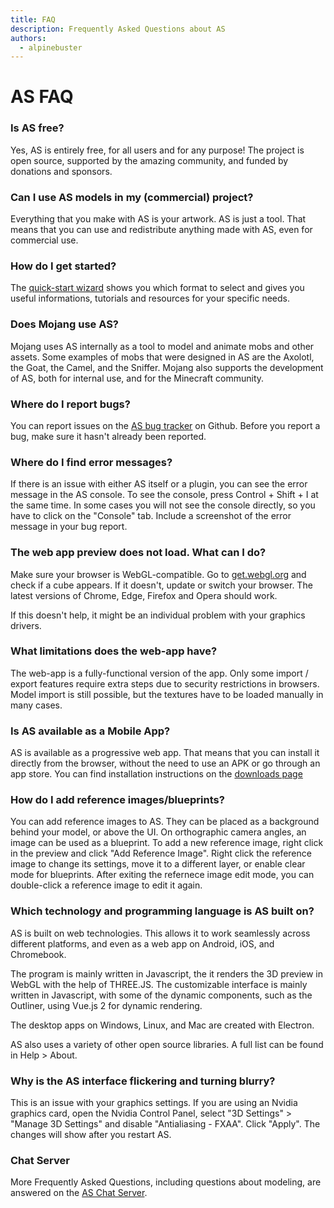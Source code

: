 ```yaml
---
title: FAQ
description: Frequently Asked Questions about AS
authors:
  - alpinebuster
---
```


# AS FAQ


### Is AS free?

Yes, AS is entirely free, for all users and for any purpose! The project is open source, supported by the amazing community, and funded by donations and sponsors.


### Can I use AS models in my (commercial) project?

Everything that you make with AS is your artwork. AS is just a tool. That means that you can use and redistribute anything made with AS, even for commercial use.


### How do I get started?

The [quick-start wizard](https://ai-stomatology.tech/quickstart) shows you which format to select and gives you useful informations, tutorials and resources for your specific needs.


### Does Mojang use AS?

Mojang uses AS internally as a tool to model and animate mobs and other assets. Some examples of mobs that were designed in AS are the Axolotl, the Goat, the Camel, and the Sniffer.
Mojang also supports the development of AS, both for internal use, and for the Minecraft community.


### Where do I report bugs?

You can report issues on the [AS bug tracker](https://github.com/alpinebuster/as) on Github. Before you report a bug, make sure it hasn't already been reported.


### Where do I find error messages?

If there is an issue with either AS itself or a plugin, you can see the error message in the AS console. To see the console, press Control + Shift + I at the same time. In some cases you will not see the console directly, so you have to click on the "Console" tab. Include a screenshot of the error message in your bug report.


### The web app preview does not load. What can I do?

Make sure your browser is WebGL-compatible. Go to [get.webgl.org](https://get.webgl.org) and check if a cube appears. If it doesn't, update or switch your browser. The latest versions of Chrome, Edge, Firefox and Opera should work.

If this doesn't help, it might be an individual problem with your graphics drivers.


### What limitations does the web-app have?

The web-app is a fully-functional version of the app. Only some import / export features require extra steps due to security restrictions in browsers. Model import is still possible, but the textures have to be loaded manually in many cases.


### Is AS available as a Mobile App?

AS is available as a progressive web app. That means that you can install it directly from the browser, without the need to use an APK or go through an app store. You can find installation instructions on the [downloads page](https://ai-stomatology.tech/downloads/)


### How do I add reference images/blueprints?

You can add reference images to AS. They can be placed as a background behind your model, or above the UI. On orthographic camera angles, an image can be used as a blueprint. To add a new reference image, right click in the preview and click "Add Reference Image". Right click the reference image to change its settings, move it to a different layer, or enable clear mode for blueprints. After exiting the refernece image edit mode, you can double-click a reference image to edit it again.


### Which technology and programming language is AS built on?

AS is built on web technologies. This allows it to work seamlessly across different platforms, and even as a web app on Android, iOS, and Chromebook.

The program is mainly written in Javascript, the it renders the 3D preview in WebGL with the help of THREE.JS. The customizable interface is mainly written in Javascript, with some of the dynamic components, such as the Outliner, using Vue.js 2 for dynamic rendering.

The desktop apps on Windows, Linux, and Mac are created with Electron.

AS also uses a variety of other open source libraries. A full list can be found in Help > About.


### Why is the AS interface flickering and turning blurry?

This is an issue with your graphics settings. If you are using an Nvidia graphics card, open the Nvidia Control Panel, select "3D Settings" > "Manage 3D Settings" and disable "Antialiasing - FXAA". Click "Apply". The changes will show after you restart AS.


### Chat Server

More Frequently Asked Questions, including questions about modeling, are answered on the [AS Chat Server](https://chat.alpinebuster.top/WVHg5kH).
